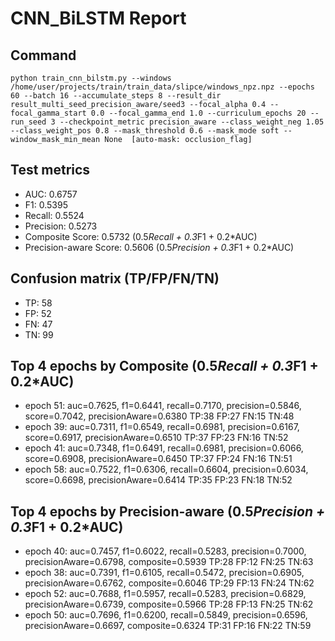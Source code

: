 # CNN_BiLSTM Report

## Command
```
python train_cnn_bilstm.py --windows /home/user/projects/train/train_data/slipce/windows_npz.npz --epochs 60 --batch 16 --accumulate_steps 8 --result_dir result_multi_seed_precision_aware/seed3 --focal_alpha 0.4 --focal_gamma_start 0.0 --focal_gamma_end 1.0 --curriculum_epochs 20 --run_seed 3 --checkpoint_metric precision_aware --class_weight_neg 1.05 --class_weight_pos 0.8 --mask_threshold 0.6 --mask_mode soft --window_mask_min_mean None  [auto-mask: occlusion_flag]
```

## Test metrics
- AUC: 0.6757
- F1: 0.5395
- Recall: 0.5524
- Precision: 0.5273
- Composite Score: 0.5732 (0.5*Recall + 0.3*F1 + 0.2*AUC)
- Precision-aware Score: 0.5606 (0.5*Precision + 0.3*F1 + 0.2*AUC)
## Confusion matrix (TP/FP/FN/TN)
- TP: 58
- FP: 52
- FN: 47
- TN: 99

## Top 4 epochs by Composite (0.5*Recall + 0.3*F1 + 0.2*AUC)
- epoch 51: auc=0.7625, f1=0.6441, recall=0.7170, precision=0.5846, score=0.7042, precisionAware=0.6380  TP:38 FP:27 FN:15 TN:48
- epoch 39: auc=0.7311, f1=0.6549, recall=0.6981, precision=0.6167, score=0.6917, precisionAware=0.6510  TP:37 FP:23 FN:16 TN:52
- epoch 41: auc=0.7348, f1=0.6491, recall=0.6981, precision=0.6066, score=0.6908, precisionAware=0.6450  TP:37 FP:24 FN:16 TN:51
- epoch 58: auc=0.7522, f1=0.6306, recall=0.6604, precision=0.6034, score=0.6698, precisionAware=0.6414  TP:35 FP:23 FN:18 TN:52

## Top 4 epochs by Precision-aware (0.5*Precision + 0.3*F1 + 0.2*AUC)
- epoch 40: auc=0.7457, f1=0.6022, recall=0.5283, precision=0.7000, precisionAware=0.6798, composite=0.5939  TP:28 FP:12 FN:25 TN:63
- epoch 38: auc=0.7391, f1=0.6105, recall=0.5472, precision=0.6905, precisionAware=0.6762, composite=0.6046  TP:29 FP:13 FN:24 TN:62
- epoch 52: auc=0.7688, f1=0.5957, recall=0.5283, precision=0.6829, precisionAware=0.6739, composite=0.5966  TP:28 FP:13 FN:25 TN:62
- epoch 50: auc=0.7696, f1=0.6200, recall=0.5849, precision=0.6596, precisionAware=0.6697, composite=0.6324  TP:31 FP:16 FN:22 TN:59

